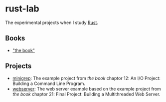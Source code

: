 # rust-lab

The experimental projects when I study [Rust](https://www.rust-lang.org).

## Books

- ["the book"](https://doc.rust-lang.org/book/title-page.html)

## Projects

- [minigrep](./minigrep): The example project from *the book* chaptor 12: An I/O Project: Building a Command Line Program.
- [webserver](./web-server): The web server example based on the example project from *the book* chaptor 21: Final Project: Building a Multithreaded Web Server.
